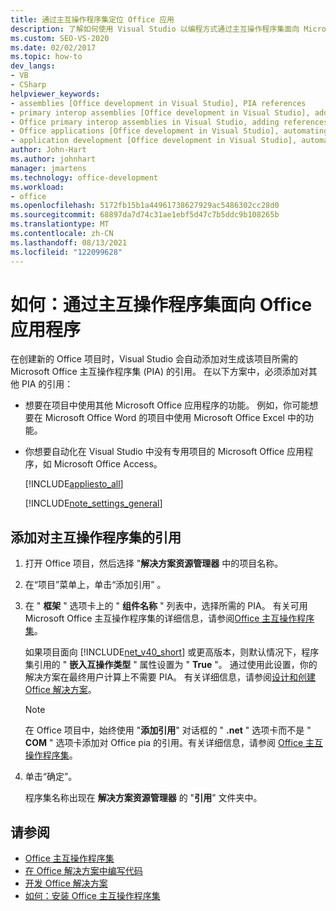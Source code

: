 ```yaml
---
title: 通过主互操作程序集定位 Office 应用
description: 了解如何使用 Visual Studio 以编程方式通过主互操作程序集面向 Microsoft Office 应用程序。
ms.custom: SEO-VS-2020
ms.date: 02/02/2017
ms.topic: how-to
dev_langs:
- VB
- CSharp
helpviewer_keywords:
- assemblies [Office development in Visual Studio], PIA references
- primary interop assemblies [Office development in Visual Studio], adding references to
- Office primary interop assemblies in Visual Studio, adding references to
- Office applications [Office development in Visual Studio], automating
- application development [Office development in Visual Studio], automating
author: John-Hart
ms.author: johnhart
manager: jmartens
ms.technology: office-development
ms.workload:
- office
ms.openlocfilehash: 5172fb15b1a44961738627929ac5486302cc28d0
ms.sourcegitcommit: 68897da7d74c31ae1ebf5d47c7b5ddc9b108265b
ms.translationtype: MT
ms.contentlocale: zh-CN
ms.lasthandoff: 08/13/2021
ms.locfileid: "122099628"
---
```

# <a name="how-to-target-office-applications-through-primary-interop-assemblies"></a>如何：通过主互操作程序集面向 Office 应用程序
  在创建新的 Office 项目时，Visual Studio 会自动添加对生成该项目所需的 Microsoft Office 主互操作程序集 (PIA) 的引用。 在以下方案中，必须添加对其他 PIA 的引用：

- 想要在项目中使用其他 Microsoft Office 应用程序的功能。 例如，你可能想要在 Microsoft Office Word 的项目中使用 Microsoft Office Excel 中的功能。

- 你想要自动化在 Visual Studio 中没有专用项目的 Microsoft Office 应用程序，如 Microsoft Office Access。

  [!INCLUDE[appliesto_all](../vsto/includes/appliesto-all-md.md)]

  [!INCLUDE[note_settings_general](../sharepoint/includes/note-settings-general-md.md)]

## <a name="to-add-a-reference-to-a-primary-interop-assembly"></a>添加对主互操作程序集的引用

1. 打开 Office 项目，然后选择 "**解决方案资源管理器** 中的项目名称。

2. 在“项目”菜单上，单击“添加引用” 。

3. 在 " **框架** " 选项卡上的 " **组件名称** " 列表中，选择所需的 PIA。 有关可用 Microsoft Office 主互操作程序集的详细信息，请参阅[Office 主互操作程序集](../vsto/office-primary-interop-assemblies.md)。

     如果项目面向 [!INCLUDE[net_v40_short](../sharepoint/includes/net-v40-short-md.md)] 或更高版本，则默认情况下，程序集引用的 " **嵌入互操作类型** " 属性设置为 " **True** "。 通过使用此设置，你的解决方案在最终用户计算上不需要 PIA。 有关详细信息，请参阅[设计和创建 Office 解决方案](../vsto/designing-and-creating-office-solutions.md)。

    > [!NOTE]
    > 在 Office 项目中，始终使用 "**添加引用**" 对话框的 " **.net** " 选项卡而不是 " **COM** " 选项卡添加对 Office pia 的引用。有关详细信息，请参阅 [Office 主互操作程序集](../vsto/office-primary-interop-assemblies.md)。

4. 单击“确定”。

     程序集名称出现在 **解决方案资源管理器** 的 "**引用**" 文件夹中。

## <a name="see-also"></a>请参阅
- [Office 主互操作程序集](../vsto/office-primary-interop-assemblies.md)
- [在 Office 解决方案中编写代码](../vsto/writing-code-in-office-solutions.md)
- [开发 Office 解决方案](../vsto/developing-office-solutions.md)
- [如何：安装 Office 主互操作程序集](../vsto/how-to-install-office-primary-interop-assemblies.md)
